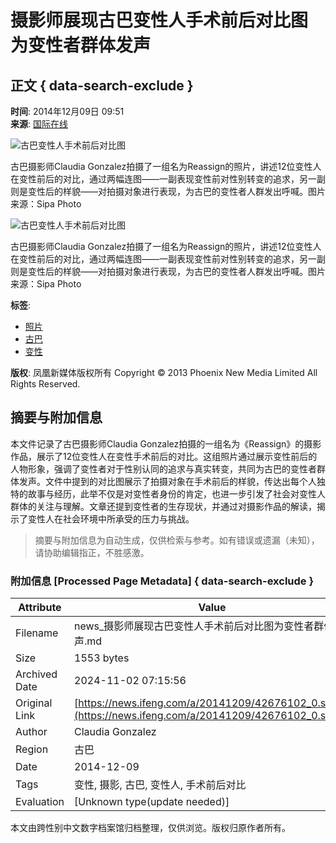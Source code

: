 # 摄影师展现古巴变性人手术前后对比图 为变性者群体发声

## 正文 { data-search-exclude }


**时间**: 2014年12月09日 09:51  
**来源**: [国际在线](http://gb.cri.cn/42071/2014/12/09/7311s4796456.htm)

![古巴变性人手术前后对比图](https://dolphin.deliver.ifeng.com/c?z=ifeng&la=0&si=2&ci=23&cg=22&c=29&or=232&l=728&bg=728&b=726&u=https://y0.ifengimg.com/34c4a1d78882290c/2012/0528/1x1.gif)

古巴摄影师Claudia Gonzalez拍摄了一组名为Reassign的照片，讲述12位变性人在变性前后的对比，通过两幅连图——一副表现变性前对性别转变的追求，另一副则是变性后的样貌——对拍摄对象进行表现，为古巴的变性者人群发出呼喊。图片来源：Sipa Photo

![古巴变性人手术前后对比图](http://y2.ifengimg.com/cmpp/2014/12/09/10/13016ced-c509-4904-b7cd-66b89975d2fe.jpg)

古巴摄影师Claudia Gonzalez拍摄了一组名为Reassign的照片，讲述12位变性人在变性前后的对比，通过两幅连图——一副表现变性前对性别转变的追求，另一副则是变性后的样貌——对拍摄对象进行表现，为古巴的变性者人群发出呼喊。图片来源：Sipa Photo

**标签**:  
- [照片](http://search.ifeng.com/sofeng/search.action?c=1&q=%E7%85%A7%E7%89%87)  
- [古巴](http://search.ifeng.com/sofeng/search.action?c=1&q=%E5%8F%A4%E5%B7%B4)  
- [变性](http://search.ifeng.com/sofeng/search.action?c=1&q=%E5%8F%98%E6%80%A7)  

**版权**: 凤凰新媒体版权所有  Copyright © 2013 Phoenix New Media Limited All Rights Reserved.
<!-- tcd_original_link https://news.ifeng.com/a/20141209/42676102_0.shtml -->
## 摘要与附加信息

<!-- tcd_abstract -->
本文件记录了古巴摄影师Claudia Gonzalez拍摄的一组名为《Reassign》的摄影作品，展示了12位变性人在变性手术前后的对比。这组照片通过展示变性前后的人物形象，强调了变性者对于性别认同的追求与真实转变，共同为古巴的变性者群体发声。文件中提到的对比图展示了拍摄对象在手术前后的样貌，传达出每个人独特的故事与经历，此举不仅是对变性者身份的肯定，也进一步引发了社会对变性人群体的关注与理解。文章还提到变性者的生存现状，并通过对摄影作品的解读，揭示了变性人在社会环境中所承受的压力与挑战。
<!-- tcd_abstract_end -->

> 摘要与附加信息为自动生成，仅供检索与参考。如有错误或遗漏（未知），请协助编辑指正，不胜感激。

### 附加信息 [Processed Page Metadata] { data-search-exclude }

| Attribute       | Value                                  |
|-----------------|----------------------------------------|
| Filename        | news_摄影师展现古巴变性人手术前后对比图为变性者群体发声.md                             |
| Size            | 1553 bytes                           |
| Archived Date   | 2024-11-02 07:15:56                             |
| Original Link   | [https://news.ifeng.com/a/20141209/42676102_0.shtml](https://news.ifeng.com/a/20141209/42676102_0.shtml)                       |
| Author          | Claudia Gonzalez                               |
| Region          | 古巴                               |
| Date            | 2014-12-09                                 |
| Tags            | 变性, 摄影, 古巴, 变性人, 手术前后对比                                 |
| Evaluation            | [Unknown type(update needed)]                                 |
<!-- tcd_table_end -->

本文由跨性别中文数字档案馆归档整理，仅供浏览。版权归原作者所有。
